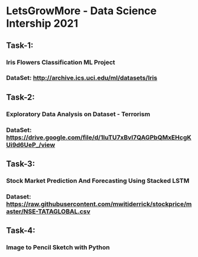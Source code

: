 # LetsGrowMore - Data Science Intership 2021
## Task-1:
### Iris Flowers Classification ML Project
### DataSet: http://archive.ics.uci.edu/ml/datasets/Iris

## Task-2:
### Exploratory Data Analysis on Dataset - Terrorism 
### DataSet: https://drive.google.com/file/d/1luTU7xBvI7QAGPbQMxEHcgKUi9d6UeP_/view 

## Task-3:
### Stock Market Prediction And Forecasting Using Stacked LSTM
### Dataset: https://raw.githubusercontent.com/mwitiderrick/stockprice/master/NSE-TATAGLOBAL.csv

## Task-4:
### Image to Pencil Sketch with Python
